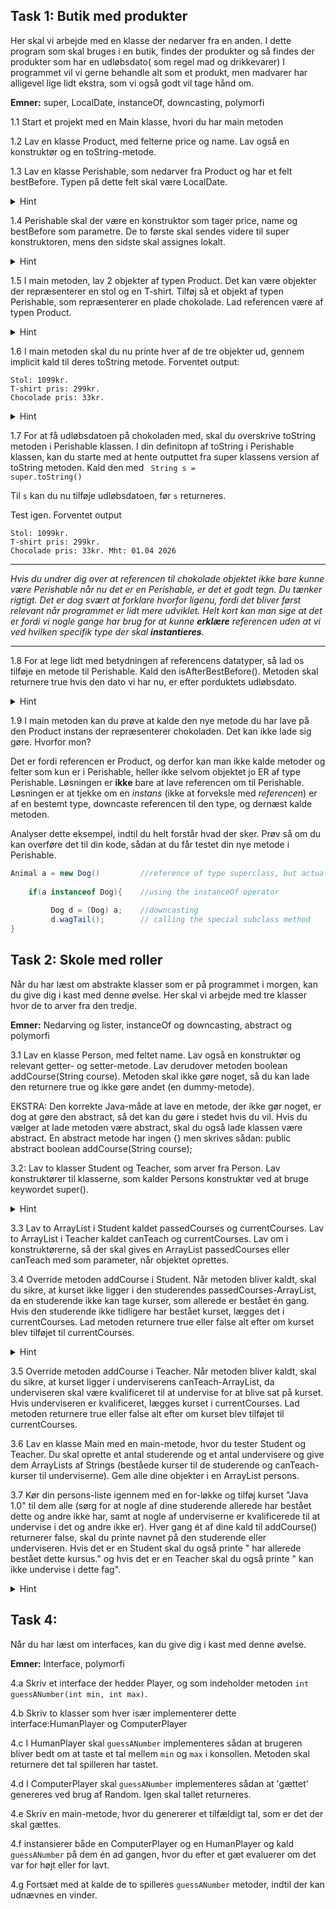 ## Task 1: Butik med produkter
Her skal vi arbejde med en klasse der nedarver fra en anden. I dette program som skal bruges i en butik, findes der produkter og så findes der produkter som har en udløbsdato( som regel mad og drikkevarer)
I programmet vil vi gerne behandle alt som et produkt, men madvarer har alligevel lige lidt ekstra, som vi også godt vil tage hånd om.

**Emner:** super, LocalDate, instanceOf, downcasting, polymorfi

1.1 Start et projekt med en Main klasse, hvori du har main metoden

1.2 Lav en klasse Product, med felterne price og name. Lav også en konstruktør og en toString-metode.

1.3 Lav en klasse Perishable, som nedarver fra Product og har et felt bestBefore. Typen på dette felt skal være LocalDate.

 <details>
        <summary>
             Hint
 </summary>
Har du aldrig brugt LocalDate datatypen?
Ofte sætter man sig først ind i en datatype når behovet opstår. 
Her kan man vælge enten at slå datatypen op i <a href="https://docs.oracle.com/javase/8/docs/api/java/time/LocalDate.html">Java API dokumentationen</a> eller man kan lave en generel søgning og finde en forklaring, måske med nogle gode eksempler.
    </details>  

1.4 Perishable skal der være en konstruktor som tager price, name og bestBefore som parametre. De to første skal sendes videre til super konstruktoren, mens den sidste skal assignes lokalt.
  <details> 
        <summary> Hint</summary>
  Læs om super og se hvordan man kalder super klassens konstruktor <a href="https://www.baeldung.com/java-super">her</a>.
   </details> 

1.5 I main metoden, lav 2 objekter af typen Product. Det kan være objekter der repræsenterer en stol og en T-shirt. 
Tilføj så et objekt af typen Perishable, som repræsenterer en plade chokolade. Lad referencen være af typen Product.
  
<details> 
        <summary> Hint</summary>
            Konstruktoren til Perishable forventer en dato. Derfor er du nødt til først at lave en dato instans som du kan sende med som argument til konstruktoren. Det gør du sådan her:
 
<code>LocalDate date = LocalDate.of(2026, 4, 1);</code>
            
Læs mere om <a href="https://www.baeldung.com/java-creating-localdate-with-values">custom dates</a>
</details> 


1.6 I main metoden skal du nu printe hver af de tre objekter ud, gennem implicit kald til deres toString metode.
Forventet output:
```
Stol: 1099kr.
T-shirt pris: 299kr. 
Chocolade pris: 33kr.
```


<details> 
        <summary> Hint</summary>
         Et implicit kald til et objekts konstruktor kan ske ved blot at give referencen til objektet som argumentet til println metoden:

 <code>System.out.print(product1)</code>
 (println metoden vil kalde objektets toString metode for dig)
</details> 



1.7 For at få udløbsdatoen på chokoladen med, skal du overskrive toString metoden i Perishable klassen. 
I din definitopn af toString i Perishable klassen, kan du starte med at hente outputtet fra super klassens version af toString metoden. Kald den med
<code>
String s = super.toString()
</code>

Til ```s``` kan du nu tilføje udløbsdatoen, før ```s``` returneres.

Test igen. Forventet output

``` 
Stol: 1099kr.
T-shirt pris: 299kr. 
Chocolade pris: 33kr. Mht: 01.04 2026
```

---------

_Hvis du undrer dig over at referencen til chokolade objektet ikke bare kunne være Perishable når nu det er en Perishable, er det et godt tegn. Du tænker rigtigt.
Det er dog svært at forklare hvorfor ligenu, fordi det bliver først relevant når programmet er lidt mere udviklet. 
Helt kort kan man sige at det er fordi vi nogle gange har brug for at kunne **erklære** referencen uden at vi ved hvilken specifik type der skal **instantieres**._

---------
1.8 For at lege lidt med betydningen af referencens datatyper, så lad os tilføje en metode til Perishable. Kald den isAfterBestBefore(). Metoden skal returnere true hvis den dato vi har nu, er efter porduktets udløbsdato.

<details> 
        <summary> Hint</summary>
Du skal kigge på <code>LocalDate.now()</code> og <code>date.isAfter()</code> 
   </details> 

1.9 I main metoden kan du prøve at kalde den nye metode du har lave på den Product instans der repræsenterer chokoladen. Det kan ikke lade sig gøre. Hvorfor mon?

Det er fordi referencen er Product, og derfor kan man ikke kalde metoder og felter som kun er i Perishable, heller ikke selvom objektet jo ER af type Perishable.
Løsningen er **ikke** bare at lave referencen om til Perishable. Løsningen er at tjekke om en _instans_ (ikke at forveksle med _referencen_) er af en bestemt type, downcaste referencen til den type, og dernæst kalde metoden. 

Analyser dette eksempel, indtil du helt forstår hvad der sker. 
Prøv så om du kan overføre det til din kode, sådan at du får testet din nye metode i Perishable.

```java
Animal a = new Dog()         //reference of type superclass, but actual instance of type subclass  
        
    if(a instanceof Dog){    //using the instanceOf operator 
        
         Dog d = (Dog) a;    //downcasting  
         d.wagTail();        // calling the special subclass method
}
```



## Task 2: Skole med roller
Når du har læst om abstrakte klasser som er på programmet i morgen, kan du give dig i kast med denne øvelse.
Her skal vi arbejde med tre klasser hvor de to arver fra den tredje.

**Emner:** Nedarving og lister, instanceOf og downcasting, abstract og polymorfi

3.1 Lav en klasse Person, med feltet name. Lav også en konstruktør og relevant getter- og setter-metode. Lav derudover metoden boolean addCourse(String course). Metoden skal ikke gøre noget, så du kan lade den returnere true og ikke gøre andet (en dummy-metode).

EKSTRA: Den korrekte Java-måde at lave en metode, der ikke gør noget, er dog at gøre den abstract, så det kan du gøre i stedet hvis du vil. Hvis du vælger at lade metoden være abstract, skal du også lade klassen være abstract. En abstract metode har ingen {} men skrives sådan: public abstract boolean addCourse(String course);

3.2: Lav to klasser Student og Teacher, som arver fra Person. Lav konstruktører til klasserne, som kalder Persons konstruktør ved at bruge keywordet super().
  <details> 
        <summary> Hint</summary>
  Læs om super og se hvordan man kalder super klassens konstruktor <a href="https://www.baeldung.com/java-super">her</a>.
   </details> 


3.3 Lav to ArrayList<String> i Student kaldet passedCourses og currentCourses. Lav to ArrayList<String> i Teacher kaldet canTeach og currentCourses. Lav om i konstruktørerne, så der skal gives en ArrayList<String> passedCourses eller canTeach med som parameter, når objektet oprettes.

3.4 Override metoden addCourse i Student. Når metoden bliver kaldt, skal du sikre, at kurset ikke ligger i den studerendes passedCourses-ArrayList, da en studerende ikke kan tage kurser, som allerede er bestået én gang. Hvis den studerende ikke tidligere har bestået kurset, lægges det i currentCourses. Lad metoden returnere true eller false alt efter om kurset blev tilføjet til currentCourses.

 <details>
        <summary>Hint </summary>
         Se om ikke <a href="https://docs.oracle.com/javase/8/docs/api/java/util/ArrayList.html">ArrayList</a> har en metode, der kan hjælpe dig med opgaven.
 </details> 

3.5 Override metoden addCourse i Teacher. Når metoden bliver kaldt, skal du sikre, at kurset ligger i underviserens canTeach-ArrayList, da underviseren skal være kvalificeret til at undervise for at blive sat på kurset. Hvis underviseren er kvalificeret, lægges kurset i currentCourses. Lad metoden returnere true eller false alt efter om kurset blev tilføjet til currentCourses.

3.6 Lav en klasse Main med en main-metode, hvor du tester Student og Teacher. Du skal oprette et antal studerende og et antal undervisere og give dem ArrayLists af Strings (beståede kurser til de studerende og canTeach-kurser til underviserne). Gem alle dine objekter i en ArrayList<Person> persons.

3.7 Kør din persons-liste igennem med en for-løkke og tilføj kurset "Java 1.0" til dem alle (sørg for at nogle af dine studerende allerede har bestået dette og andre ikke har, samt at nogle af underviserne er kvalificerede til at undervise i det og andre ikke er). Hver gang ét af dine kald til addCourse() returnerer false, skal du printe navnet på den studerende eller underviseren. Hvis det er en Student skal du også printe " har allerede bestået dette kursus." og hvis det er en Teacher skal du også printe " kan ikke undervise i dette fag".
 <details>
        <summary>Hint </summary>
        For at finde ud af om der er tale om et Student-objekt eller et Teacher-objekt, skal du bruge instanceof. 
         </details> 



## Task 4:
Når du har læst om interfaces, kan du give dig i kast med denne øvelse.

**Emner:** Interface, polymorfi

4.a Skriv et interface der hedder Player, og som indeholder metoden `int guessANumber(int min, int max)`.

4.b Skriv to klasser som hver især implementerer dette interface:HumanPlayer og ComputerPlayer

4.c I HumanPlayer skal `guessANumber` implementeres sådan at brugeren bliver bedt om at taste et tal mellem `min` og `max` i konsollen. Metoden skal returnere det tal spilleren har tastet.

4.d I ComputerPlayer skal `guessANumber` implementeres sådan at 'gættet' genereres ved brug af Random. Igen skal tallet returneres.

4.e Skriv en main-metode, hvor du genererer et tilfældigt tal, som er det der skal gættes.

4.f instansierer både en ComputerPlayer og en HumanPlayer og kald `guessANumber` på dem én ad gangen, hvor du efter et gæt evaluerer om det var for højt eller for lavt.

4.g Fortsæt med at kalde de to spilleres `guessANumber` metoder, indtil der kan udnævnes en vinder.



